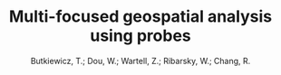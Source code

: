 ---
layout: technique
title: "Multi-focused geospatial analysis using probes"
system: "False"
technique: "True"
design_study: "False"
evaluation: "False"
data: "False"
analysis: "False"
generation: "False"
curation_and_transformation: "False"
management: "False"
modeling: "False"
urban_analysis: "True"
visualization: "True"
sunlight_access: "False"
wind_ventilation: "False"
view_impact: "False"
energy: "False"
damage_and_disaster_management: "False"
climate: "False"
sound: "False"
property_cadastre: "False"
others: "True"
lookup: "True"
browse: "True"
locate: "True"
explore: "True"
identify: "True"
compare: "True"
summarize: "True"
distribution: "True"
trends: "False"
outliers: "True"
extremes: "False"
features: "True"
target_discovery: "True"
target_access: "True"
spatial_relation: "True"
buildings: "True"
streets: "True"
nature: "True"
uniform_discretization: "False"
structural_subdivision: "True"
univariate: "False"
multivariate: "True"
volumetric: "False"
temporal: "True"
sensing: "True"
statistical: "False"
simulation_based: "True"
learning_based: "False"
surveyed: "False"
site: "False"
block: "False"
multi_block: "True"
city: "True"
va_wo_model: "True"
post_model: "False"
model_integrated: "False"
assisted_models: "False"
overlay: "True"
embedded: "True"
linked: "True"
temporal_jx: "False"
spatial_jx: "False"
filter: "True"
aggregate: "True"
embed: "True"
glyphs: "False"
bar_charts: "True"
scatterplots: "True"
matrix: "False"
parallel_coordinates: "True"
map_2d: "True"
map_3d: "True"
walking: "False"
steering: "False"
selection_based: "False"
manipulation_based: "True"
distortion: "False"
ghosting: "False"
culling: "False"
birds_view: "True"
multi_view: "False"
assisted_steering: "False"
other: "False"
vr_cave: "False"
ar: "False"
desktop: "True"
mobile: "False"
case_study: "True"
user_study: "False"
statistical_evaluation: "False"
expert_interviews: "True"
key: "LSMLWXFG"
item_type: "journalArticle"
publication_year: "2008"
author: "Butkiewicz, T.; Dou, W.; Wartell, Z.; Ribarsky, W.; Chang, R."
publication_title: "IEEE Transactions on Visualization and Computer Graphics"
isbn: "nan"
issn: "1077-2626"
doi: "10.1109/TVCG.2008.149"
url_paper: "http://ieeexplore.ieee.org/document/4658126/"
abstract_note: "nan"
date_added: "2023-01-29 23:54:47"
date_modified: "2023-01-29 23:54:47"
access_date: "2023-01-29 23:54:47"
pages: "1165-1172"
num_pages: "nan"
issue: "6"
volume: "14.0"
number_of_volumes: "nan"
journal_abbreviation: "IEEE Trans. Visual. Comput. Graphics"
short_title: "nan"
series: "nan"
series_number: "nan"
series_text: "nan"
series_title: "nan"
publisher: "nan"
place: "nan"
language: "nan"
rights: "nan"
type: "nan"
archive: "nan"
archive_location: "nan"
library_catalog: "DOI.org (Crossref)"
call_number: "nan"
extra: "nan"
notes: "nan"
link_attachments: "nan"
manual_tags: "nan"
automatic_tags: "nan"
editor: "nan"
series_editor: "nan"
translator: "nan"
contributor: "nan"
attorney_agent: "nan"
book_author: "nan"
cast_member: "nan"
commenter: "nan"
composer: "nan"
cosponsor: "nan"
counsel: "nan"
interviewer: "nan"
producer: "nan"
recipient: "nan"
reviewed_author: "nan"
scriptwriter: "nan"
words_by: "nan"
guest: "nan"
number: "nan"
edition: "nan"
running_time: "nan"
scale: "nan"
medium: "nan"
artwork_size: "nan"
filing_date: "nan"
application_number: "nan"
assignee: "nan"
issuing_authority: "nan"
country: "nan"
meeting_name: "nan"
conference_name: "nan"
court: "nan"
references: "nan"
reporter: "nan"
legal_status: "nan"
priority_numbers: "nan"
programming_language: "nan"
version: "nan"
system: "nan"
code: "nan"
code_number: "nan"
section: "nan"
session: "nan"
committee: "nan"
history: "nan"
legislative_body: "nan"
---